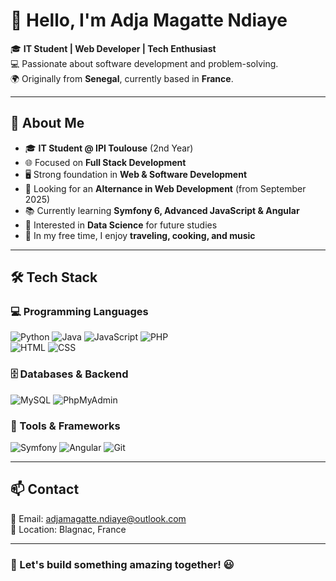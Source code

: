 # 👋 Hello, I'm Adja Magatte Ndiaye

🎓 **IT Student | Web Developer | Tech Enthusiast**<br>
💻 Passionate about software development and problem-solving.<br>
🌍 Originally from **Senegal**, currently based in **France**.

---
## 📜 About Me
- 🎓 **IT Student @ IPI Toulouse** (2nd Year)
- 🌐 Focused on **Full Stack Development**
- 🖥️ Strong foundation in **Web & Software Development**
- 🚀 Looking for an **Alternance in Web Development** (from September 2025)
- 📚 Currently learning **Symfony 6, Advanced JavaScript & Angular**
- 🎯 Interested in **Data Science** for future studies
- 🎨 In my free time, I enjoy **traveling, cooking, and music**

---
## 🛠️ Tech Stack

### **💻 Programming Languages**
![Python](https://img.shields.io/badge/Python-3776AB?style=for-the-badge&logo=python&logoColor=white)
![Java](https://img.shields.io/badge/Java-007396?style=for-the-badge&logo=java&logoColor=white)
![JavaScript](https://img.shields.io/badge/JavaScript-F7DF1E?style=for-the-badge&logo=javascript&logoColor=black)
![PHP](https://img.shields.io/badge/PHP-777BB4?style=for-the-badge&logo=php&logoColor=white)<br>
![HTML](https://img.shields.io/badge/HTML-E34F26?style=for-the-badge&logo=html5&logoColor=white)
![CSS](https://img.shields.io/badge/CSS-1572B6?style=for-the-badge&logo=css3&logoColor=white)

### **🗄️ Databases & Backend**
![MySQL](https://img.shields.io/badge/MySQL-4479A1?style=for-the-badge&logo=mysql&logoColor=white)
![PhpMyAdmin](https://img.shields.io/badge/PhpMyAdmin-6C78AF?style=for-the-badge&logo=phpmyadmin&logoColor=white)

### **🔧 Tools & Frameworks**
![Symfony](https://img.shields.io/badge/Symfony-000000?style=for-the-badge&logo=symfony&logoColor=white)
![Angular](https://img.shields.io/badge/Angular-DD0031?style=for-the-badge&logo=angular&logoColor=white)
![Git](https://img.shields.io/badge/Git-F05032?style=for-the-badge&logo=git&logoColor=white)

---
## 📫 Contact
📩 Email: adjamagatte.ndiaye@outlook.com  <br>
📍 Location: Blagnac, France  


---
### 🚀 Let's build something amazing together! 😃
